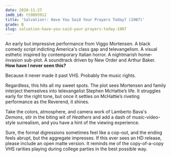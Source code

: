 ```yaml
---
date: 2020-11-27
imdb_id: tt0093912
title: 'Salvation!: Have You Said Your Prayers Today? (1987)'
grade: B
slug: salvation-have-you-said-your-prayers-today-1987
---
```


An early but impressive performance from Viggo Mortensen. A black comedy script indicting America's class gap and televangelism. A visual esthetic inspired by contemporary Italian horror. A nightmarish home-invasion sub-plot. A soundtrack driven by New Order and Arthur Baker. **How have I never seen this?**

<!-- end -->

Because it never made it past VHS. Probably the music rights.

Regardless, this hits all my sweet spots. The plot sees Mortensen and family interject themselves into televangelist Stephen McHattie’s life. It struggles early for the right tone, but once it settles on McHattie’s riveting performance as the Reverend, it shines.

Take the colors, atmosphere, and camera work of Lamberto Bava's <span data-imdb-id="tt0089013">_Demons_</span>, stir in the biting wit of <span data-imdb-id="tt0097493">_Heathers_</span> and add a dash of music-video-style surrealism, and you have a hint of the viewing experience.

Sure, the formal digressions sometimes feel like a cop-out, and the ending feels abrupt, but the aggregate impresses. If this ever sees an HD release, please include an open matte version. It reminds me of the copy-of-a-copy VHS rarities playing during college parties in the best possible way.